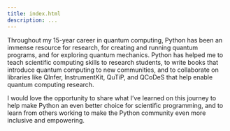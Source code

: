 ```yaml
---
title: index.html
description: ...
---
```


Throughout my 15\-year career in quantum computing, Python has been an immense resource for research, for creating and running quantum programs, and for exploring quantum mechanics. Python has helped me to teach scientific computing skills to research students, to write books that introduce quantum computing to new communities, and to collaborate on libraries like QInfer, InstrumentKit, QuTiP, and QCoDeS that help enable quantum computing research.


I would love the opportunity to share what I’ve learned on this journey to help make Python an even better choice for scientific programming, and to learn from others working to make the Python community even more inclusive and empowering.


